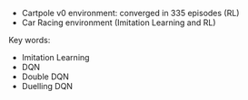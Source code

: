 -   Cartpole v0 environment: converged in 335 episodes (RL)
-   Car Racing environment (Imitation Learning and RL)

Key words:
-   Imitation Learning
-   DQN
-   Double DQN
-   Duelling DQN